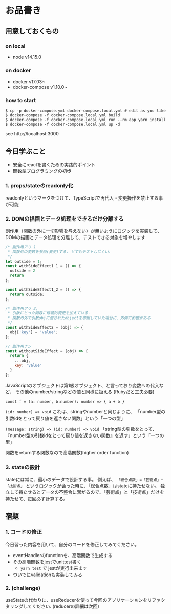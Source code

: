 # お品書き

## 用意しておくもの

### on local
* node v14.15.0

### on docker
* docker v17.03~
* docker-compose v1.10.0~

### how to start

```
$ cp -p docker-compose.yml docker-compose.local.yml # edit as you like
$ docker-compose -f docker-compose.local.yml build 
$ docker-compose -f docker-compose.local.yml run --rm app yarn install
$ docker-compose -f docker-compose.local.yml up -d
```

see http://localhost:3000

## 今日学ぶこと

* 安全にreactを書くための実践的ポイント
* 関数型プログラミングの初歩

### 1. props/stateのreadonly化

readonlyというマークをつけて、TypeScriptで再代入・変更操作を禁止する事が可能

### 2. DOMの描画とデータ処理をできるだけ分離する

副作用（関数の外に一切影響を与えない）が無いようにロジックを実装して、
DOMの描画とデータ処理を分離して、テストできる対象を増やします

```js
/* 副作用アリ 1
 * 関数外の変数を参照(変更)する. とてもテストしにくい.
 */
let outside = 1;
const withSideEffect1_1 = () => {
  outside = 2
  return
};

const withSideEffect1_2 = () => {
  return outside;
};

/* 副作用アリ 2,
 * 引数にとった関数に破壊的変更を加えている.
 * 関数の外で引数objに渡されたobjectを参照していた場合に、外側に影響がある
 */
const withSideEffect2 = (obj) => {
  obj['key'] = 'value';
};

// 副作用ナシ 
const withoutSideEffect = (obj) => {
  return {
    ...obj,
    key: 'value'
  }
};
```

JavaScriptのオブジェクトは第1級オブジェクト、と言っており変数への代入など、
その他のnumber/stringなどの値と同様に扱える
(Rubyだと工夫必要)

`const f = (a: number, b:number): number => { a + b }`

`(id: number) => void` これは、stringやnumberと同じように、
「number型の引数idをとって戻り値を返さない関数」という「一つの型」

`(message: string) => (id: number) => void`
「string型の引数をとって、『number型の引数idをとって戻り値を返さない関数』を返す」という「一つの型」

関数をreturnする関数なので高階関数(higher order function)

### 3. stateの設計
stateには常に、最小のデータで設計する事。
例えば、 `「総合点数」=「芸術点」+「技術点」` というロジックが会った時に、「総合点数」はstateに持たせない。
独立して持たせるとデータの不整合に繋がるので、「芸術点」と「技術点」だけを持たせて、毎回必ず計算する。


## 宿題
### 1. コードの修正
今日習った内容を用いて、自分のコードを修正してみてください。
* eventHandlerのfunctionを、高階関数で生成する
* その高階関数をjestでunittest書く 
  * `yarn test` で jestが実行出来ます
* ついでにvalidationも実装してみる

### 2. (challenge)
useStateの代わりに、useReducerを使って今回のアプリケーションをリファクタリングしてください.
(reducerの詳細は次回）